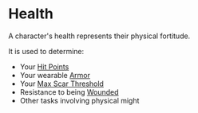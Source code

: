 # Health

A character's health represents their physical fortitude.

It is used to determine:

- Your [Hit Points](../Derived%20Statistics/Hit%20Points.md)
- Your wearable [Armor](../../Items%20and%20Gear/Armor/Armor.md)
- Your [Max Scar Threshold](../Progression/Scars.md#Max%20Scar%20Threshold)
- Resistance to being [Wounded](../../Game%20Procedures/Conditions/Wounded.md)
- Other tasks involving physical might
